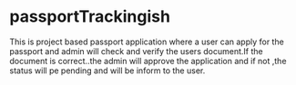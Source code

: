 # passportTrackingish
This is project based passport application where a user can apply for the passport and admin will check and verify the users document.If the document is correct..the admin will approve the application and if not ,the status will pe pending and will be inform to the user.
